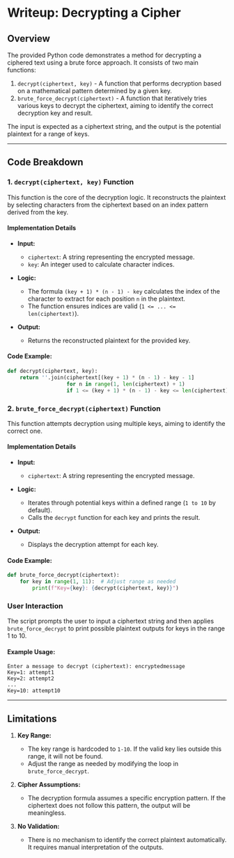 # Writeup: Decrypting a Cipher

## Overview
The provided Python code demonstrates a method for decrypting a ciphered text using a brute force approach. It consists of two main functions:

1. `decrypt(ciphertext, key)` - A function that performs decryption based on a mathematical pattern determined by a given key.
2. `brute_force_decrypt(ciphertext)` - A function that iteratively tries various keys to decrypt the ciphertext, aiming to identify the correct decryption key and result.

The input is expected as a ciphertext string, and the output is the potential plaintext for a range of keys.

---

## Code Breakdown

### 1. **`decrypt(ciphertext, key)` Function**
This function is the core of the decryption logic. It reconstructs the plaintext by selecting characters from the ciphertext based on an index pattern derived from the key.

#### Implementation Details
- **Input:**
  - `ciphertext`: A string representing the encrypted message.
  - `key`: An integer used to calculate character indices.

- **Logic:**
  - The formula `(key + 1) * (n - 1) - key` calculates the index of the character to extract for each position `n` in the plaintext.
  - The function ensures indices are valid (`1 <= ... <= len(ciphertext)`).

- **Output:**
  - Returns the reconstructed plaintext for the provided key.

#### Code Example:
```python
def decrypt(ciphertext, key):
    return ''.join(ciphertext[(key + 1) * (n - 1) - key - 1]
                   for n in range(1, len(ciphertext) + 1)
                   if 1 <= (key + 1) * (n - 1) - key <= len(ciphertext))
```

### 2. **`brute_force_decrypt(ciphertext)` Function**
This function attempts decryption using multiple keys, aiming to identify the correct one.

#### Implementation Details
- **Input:**
  - `ciphertext`: A string representing the encrypted message.

- **Logic:**
  - Iterates through potential keys within a defined range (`1 to 10` by default).
  - Calls the `decrypt` function for each key and prints the result.

- **Output:**
  - Displays the decryption attempt for each key.

#### Code Example:
```python
def brute_force_decrypt(ciphertext):
    for key in range(1, 11):  # Adjust range as needed
        print(f"Key={key}: {decrypt(ciphertext, key)}")
```

### User Interaction
The script prompts the user to input a ciphertext string and then applies `brute_force_decrypt` to print possible plaintext outputs for keys in the range 1 to 10.

#### Example Usage:
```text
Enter a message to decrypt (ciphertext): encryptedmessage
Key=1: attempt1
Key=2: attempt2
...
Key=10: attempt10
```

---

## Limitations
1. **Key Range:**
   - The key range is hardcoded to `1-10`. If the valid key lies outside this range, it will not be found.
   - Adjust the range as needed by modifying the loop in `brute_force_decrypt`.

2. **Cipher Assumptions:**
   - The decryption formula assumes a specific encryption pattern. If the ciphertext does not follow this pattern, the output will be meaningless.

3. **No Validation:**
   - There is no mechanism to identify the correct plaintext automatically. It requires manual interpretation of the outputs.

